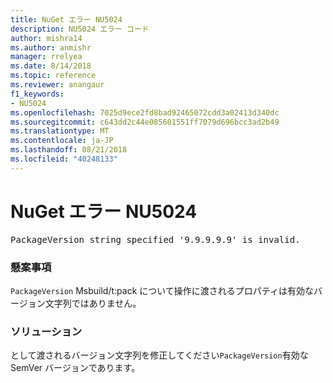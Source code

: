 ```yaml
---
title: NuGet エラー NU5024
description: NU5024 エラー コード
author: mishra14
ms.author: anmishr
manager: rrelyea
ms.date: 8/14/2018
ms.topic: reference
ms.reviewer: anangaur
f1_keywords:
- NU5024
ms.openlocfilehash: 7025d9ece2fd8bad92465072cdd3a02413d340dc
ms.sourcegitcommit: c643dd2c44e085601551ff7079d696bcc3ad2b49
ms.translationtype: MT
ms.contentlocale: ja-JP
ms.lasthandoff: 08/21/2018
ms.locfileid: "40248133"
---
```

# <a name="nuget-error-nu5024"></a>NuGet エラー NU5024
<pre>PackageVersion string specified '9.9.9.9.9' is invalid.</pre>

### <a name="issue"></a>懸案事項

`PackageVersion` Msbuild/t:pack について操作に渡されるプロパティは有効なバージョン文字列ではありません。


### <a name="solution"></a>ソリューション

として渡されるバージョン文字列を修正してください`PackageVersion`有効な SemVer バージョンであります。

